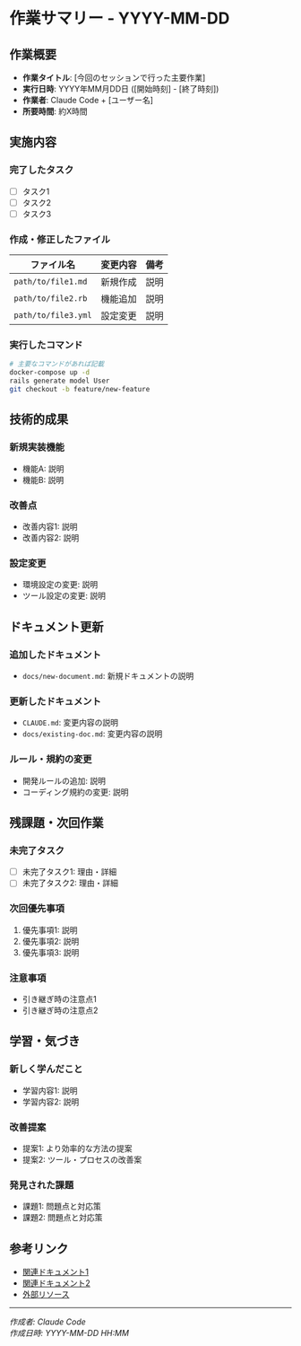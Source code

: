 # 作業サマリー - YYYY-MM-DD

## 作業概要
- **作業タイトル**: [今回のセッションで行った主要作業]
- **実行日時**: YYYY年MM月DD日 ([開始時刻] - [終了時刻])
- **作業者**: Claude Code + [ユーザー名]
- **所要時間**: 約X時間

## 実施内容

### 完了したタスク
- [ ] タスク1
- [ ] タスク2
- [ ] タスク3

### 作成・修正したファイル
| ファイル名 | 変更内容 | 備考 |
|-----------|----------|------|
| `path/to/file1.md` | 新規作成 | 説明 |
| `path/to/file2.rb` | 機能追加 | 説明 |
| `path/to/file3.yml` | 設定変更 | 説明 |

### 実行したコマンド
```bash
# 主要なコマンドがあれば記載
docker-compose up -d
rails generate model User
git checkout -b feature/new-feature
```

## 技術的成果

### 新規実装機能
- 機能A: 説明
- 機能B: 説明

### 改善点
- 改善内容1: 説明
- 改善内容2: 説明

### 設定変更
- 環境設定の変更: 説明
- ツール設定の変更: 説明

## ドキュメント更新

### 追加したドキュメント
- `docs/new-document.md`: 新規ドキュメントの説明

### 更新したドキュメント
- `CLAUDE.md`: 変更内容の説明
- `docs/existing-doc.md`: 変更内容の説明

### ルール・規約の変更
- 開発ルールの追加: 説明
- コーディング規約の変更: 説明

## 残課題・次回作業

### 未完了タスク
- [ ] 未完了タスク1: 理由・詳細
- [ ] 未完了タスク2: 理由・詳細

### 次回優先事項
1. 優先事項1: 説明
2. 優先事項2: 説明
3. 優先事項3: 説明

### 注意事項
- 引き継ぎ時の注意点1
- 引き継ぎ時の注意点2

## 学習・気づき

### 新しく学んだこと
- 学習内容1: 説明
- 学習内容2: 説明

### 改善提案
- 提案1: より効率的な方法の提案
- 提案2: ツール・プロセスの改善案

### 発見された課題
- 課題1: 問題点と対応策
- 課題2: 問題点と対応策

## 参考リンク
- [関連ドキュメント1](path/to/doc1)
- [関連ドキュメント2](path/to/doc2)
- [外部リソース](https://example.com)

---
*作成者: Claude Code*  
*作成日時: YYYY-MM-DD HH:MM*
